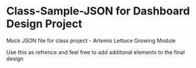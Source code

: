 # Class-Sample-JSON for Dashboard Design Project
Mock JSON file for class project - Artemis Lettuce Growing Module

Use this as refrence and feel free to add additonal elements to the final design 
